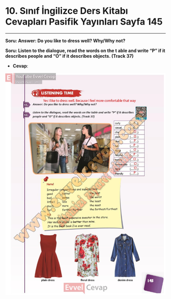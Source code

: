 # 10. Sınıf İngilizce Ders Kitabı Cevapları Pasifik Yayınları Sayfa 145

---

**Soru: Answer: Do you like to dress well? Why/Why not?**

**Soru: Listen to the dialogue, read the words on the t able and write “P” if it describes people and “O” if it describes objects. (Track 37)**

-   **Cevap**:

![Image 1](./image_1.jpg)